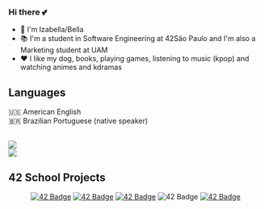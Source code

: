 ### Hi there 💕
- 🌙 I'm Izabella/Bella
- 📚 I'm a student in Software Engineering at 42São Paulo and I'm also a Marketing student at UAM
- ❤️ I like my dog, books, playing games, listening to music (kpop) and watching animes and kdramas

## Languages
🇺🇸 American English
<br>
🇧🇷 Brazilian Portuguese (native speaker)
##
<div>
  <a href="https://www.linkedin.com/in/izabella-porfírio" target="_blank"><img src="https://img.shields.io/badge/LinkedIn-0077B5?style=for-the-badge&logo=linkedin&logoColor=white"></a>
</div>
 <a href="https://instagram.com/izabella_larissa"><img src="https://img.shields.io/badge/instagram-E4405F.svg?style=for-the-badge&logo=instagram&logoColor=white"/></a>

</div>

## 42 School Projects 

<div align="center">

<a href="https://github.com/bellaiza/libft">![42 Badge](https://game.42sp.org.br/static/assets/achievements/libfte.png)</a>
<a href="https://github.com/bellaiza/get_next_line">![42 Badge](https://game.42sp.org.br/static/assets/achievements/get_next_linem.png)</a>
<a href="https://github.com/bellaiza/printf">![42 Badge](https://game.42sp.org.br/static/assets/achievements/ft_printfe.png)</a>
<a>![42 Badge](https://game.42sp.org.br/static/assets/achievements/born2berootm.png)</a>
<a href="https://github.com/bellaiza/so_long">![42 Badge](https://game.42sp.org.br/static/assets/achievements/so_longe.png)</a>
    
</div>

